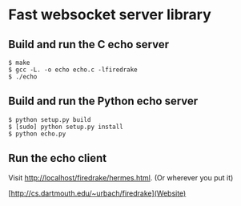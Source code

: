Fast websocket server library
==============================

Build and run the C echo server
-------------------------------

    $ make
    $ gcc -L. -o echo echo.c -lfiredrake
    $ ./echo

Build and run the Python echo server
------------------------------------

    $ python setup.py build
    $ [sudo] python setup.py install
    $ python echo.py

Run the echo client
-------------------
Visit [http://localhost/firedrake/hermes.html](http://localhost/firedrake/hermes.html). (Or wherever you put it)

[http://cs.dartmouth.edu/~urbach/firedrake](Website)
